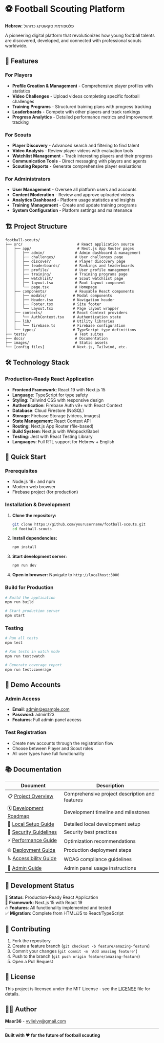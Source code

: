 # ⚽ Football Scouting Platform

**Hebrew**: פלטפורמת סקאוטינג כדורגל

A pioneering digital platform that revolutionizes how young football talents are discovered, developed, and connected with professional scouts worldwide.

## 🌟 Features

### For Players
- **Profile Creation & Management** - Comprehensive player profiles with statistics
- **Video Challenges** - Upload videos completing specific football challenges
- **Training Programs** - Structured training plans with progress tracking
- **Leaderboards** - Compete with other players and track rankings
- **Progress Analytics** - Detailed performance metrics and improvement tracking

### For Scouts
- **Player Discovery** - Advanced search and filtering to find talent
- **Video Analysis** - Review player videos with evaluation tools
- **Watchlist Management** - Track interesting players and their progress
- **Communication Tools** - Direct messaging with players and agents
- **Scouting Reports** - Generate comprehensive player evaluations

### For Administrators
- **User Management** - Oversee all platform users and accounts
- **Content Moderation** - Review and approve uploaded videos
- **Analytics Dashboard** - Platform usage statistics and insights
- **Training Management** - Create and update training programs
- **System Configuration** - Platform settings and maintenance

## 🏗️ Project Structure

```
football-scouts/
├── src/                         # React application source
│   ├── app/                     # Next.js App Router pages
│   │   ├── admin/              # Admin dashboard & management
│   │   ├── challenges/         # User challenges page
│   │   ├── discover/           # Player discovery page
│   │   ├── leaderboards/       # Rankings and leaderboards
│   │   ├── profile/            # User profile management
│   │   ├── training/           # Training programs page
│   │   ├── watchlist/          # Scout watchlist page
│   │   ├── layout.tsx          # Root layout component
│   │   └── page.tsx            # Homepage
│   ├── components/             # Reusable React components
│   │   ├── modals/            # Modal components
│   │   ├── Header.tsx         # Navigation header
│   │   ├── Footer.tsx         # Site footer
│   │   └── Layout.tsx         # Page layout wrapper
│   ├── contexts/              # React Context providers
│   │   └── AuthContext.tsx    # Authentication state
│   ├── lib/                   # Utility libraries
│   │   └── firebase.ts        # Firebase configuration
│   └── types/                 # TypeScript type definitions
├── tests/                      # Test suites
├── docs/                       # Documentation
├── images/                     # Static assets
└── [config files]             # Next.js, Tailwind, etc.
```

## 🛠️ Technology Stack

### Production-Ready React Application
- **Frontend Framework**: React 19 with Next.js 15
- **Language**: TypeScript for type safety
- **Styling**: Tailwind CSS with responsive design
- **Authentication**: Firebase Auth v9+ with React Context
- **Database**: Cloud Firestore (NoSQL)
- **Storage**: Firebase Storage (videos, images)
- **State Management**: React Context API
- **Routing**: Next.js App Router (file-based)
- **Build System**: Next.js with Webpack/Babel
- **Testing**: Jest with React Testing Library
- **Languages**: Full RTL support for Hebrew + English

## 🚀 Quick Start

### Prerequisites
- Node.js 18+ and npm
- Modern web browser
- Firebase project (for production)

### Installation & Development

1. **Clone the repository:**
   ```bash
   git clone https://github.com/yourusername/football-scouts.git
   cd football-scouts
   ```

2. **Install dependencies:**
   ```bash
   npm install
   ```

3. **Start development server:**
   ```bash
   npm run dev
   ```

4. **Open in browser:**
   Navigate to `http://localhost:3000`

### Build for Production

```bash
# Build the application
npm run build

# Start production server
npm start
```

### Testing

```bash
# Run all tests
npm test

# Run tests in watch mode
npm run test:watch

# Generate coverage report
npm run test:coverage
```

## 👤 Demo Accounts

### Admin Access
- **Email**: admin@example.com
- **Password**: admin123
- **Features**: Full admin panel access

### Test Registration
- Create new accounts through the registration flow
- Choose between Player and Scout roles
- All user types have full functionality

## 📚 Documentation

| Document | Description |
|----------|-------------|
| 📋 [Project Overview](docs/PROJECT_OVERVIEW.md) | Comprehensive project description and features |
| 🗓️ [Development Roadmap](docs/DEVELOPMENT_ROADMAP.md) | Development timeline and milestones |
| 🚀 [Local Setup Guide](docs/guides/RUN_LOCALLY.md) | Detailed local development setup |
| 🔐 [Security Guidelines](docs/technical/SECURITY.md) | Security best practices |
| ⚡ [Performance Guide](docs/technical/PERFORMANCE.md) | Optimization recommendations |
| 🌐 [Deployment Guide](docs/operations/DEPLOYMENT.md) | Production deployment steps |
| ♿ [Accessibility Guide](docs/guides/ACCESSIBILITY.md) | WCAG compliance guidelines |
| 👑 [Admin Guide](ADMIN_GUIDE.md) | Admin panel usage instructions |

## 🧪 Development Status

🎉 **Status**: Production-Ready React Application  
🚀 **Framework**: Next.js 15 with React 19  
🔥 **Features**: All functionality implemented and tested  
✅ **Migration**: Complete from HTML/JS to React/TypeScript

## 🤝 Contributing

1. Fork the repository
2. Create a feature branch (`git checkout -b feature/amazing-feature`)
3. Commit your changes (`git commit -m 'Add amazing feature'`)
4. Push to the branch (`git push origin feature/amazing-feature`)
5. Open a Pull Request

## 📄 License

This project is licensed under the MIT License - see the [LICENSE](LICENSE) file for details.

## 👨‍💻 Author

**Maor36** - [vvlielvv@gmail.com](mailto:vvlielvv@gmail.com)

---

**Built with ❤️ for the future of football scouting**